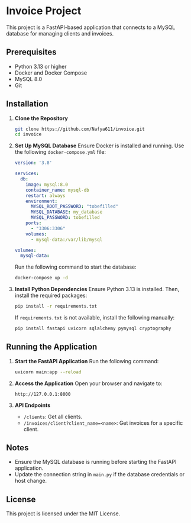 # Invoice Project

This project is a FastAPI-based application that connects to a MySQL database for managing clients and invoices.

## Prerequisites

- Python 3.13 or higher
- Docker and Docker Compose
- MySQL 8.0
- Git

## Installation

1. **Clone the Repository**
   ```bash
   git clone https://github.com/Nafya611/invoice.git
   cd invoice
   ```

2. **Set Up MySQL Database**
   Ensure Docker is installed and running. Use the following `docker-compose.yml` file:
   ```yaml
   version: '3.8'

   services:
     db:
       image: mysql:8.0
       container_name: mysql-db
       restart: always
       environment:
         MYSQL_ROOT_PASSWORD: "tobefilled"
         MYSQL_DATABASE: my_database
         MYSQL_PASSWORD: tobefilled
       ports:
         - "3306:3306"
       volumes:
         - mysql-data:/var/lib/mysql

   volumes:
     mysql-data:
   ```
   Run the following command to start the database:
   ```bash
   docker-compose up -d
   ```

3. **Install Python Dependencies**
   Ensure Python 3.13 is installed. Then, install the required packages:
   ```bash
   pip install -r requirements.txt
   ```

   If `requirements.txt` is not available, install the following manually:
   ```bash
   pip install fastapi uvicorn sqlalchemy pymysql cryptography
   ```

## Running the Application

1. **Start the FastAPI Application**
   Run the following command:
   ```bash
   uvicorn main:app --reload
   ```

2. **Access the Application**
   Open your browser and navigate to:
   ```
   http://127.0.0.1:8000
   ```

3. **API Endpoints**
   - `/clients`: Get all clients.
   - `/invoices/client?client_name=<name>`: Get invoices for a specific client.

## Notes

- Ensure the MySQL database is running before starting the FastAPI application.
- Update the connection string in `main.py` if the database credentials or host change.

## License

This project is licensed under the MIT License.
